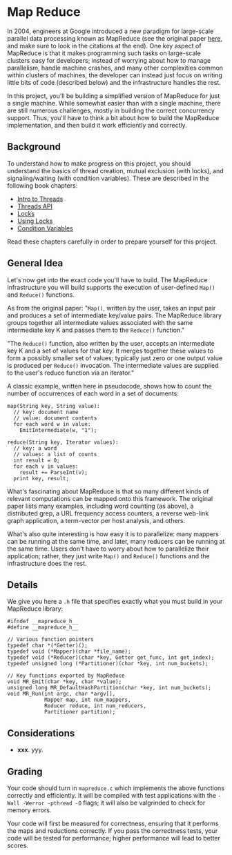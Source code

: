 
# Map Reduce

In 2004, engineers at Google introduced a new paradigm for large-scale
parallel data processing known as MapReduce (see the original paper
[here](https://static.googleusercontent.com/media/research.google.com/en//archive/mapreduce-osdi04.pdf),
and make sure to look in the citations at the end). One key aspect of
MapReduce is that it makes programming such tasks on large-scale clusters easy
for developers; instead of worrying about how to manage parallelism, handle
machine crashes, and many other complexities common within clusters of
machines, the developer can instead just focus on writing little bits of code
(described below) and the infrastructure handles the rest.

In this project, you'll be building a simplified version of MapReduce for just
a single machine. While somewhat easier than with a single machine, there are
still numerous challenges, mostly in building the correct concurrency
support. Thus, you'll have to think a bit about how to build the MapReduce
implementation, and then build it work efficiently and correctly.

## Background

To understand how to make progress on this project, you should understand the
basics of thread creation, mutual exclusion (with locks), and
signaling/waiting (with condition variables). These are described in the
following book chapters:

- [Intro to Threads](http://pages.cs.wisc.edu/~remzi/OSTEP/threads-intro.pdf)
- [Threads API](http://pages.cs.wisc.edu/~remzi/OSTEP/threads-api.pdf)
- [Locks](http://pages.cs.wisc.edu/~remzi/OSTEP/threads-locks.pdf)
- [Using Locks](http://pages.cs.wisc.edu/~remzi/OSTEP/threads-locks-usage.pdf)
- [Condition Variables](http://pages.cs.wisc.edu/~remzi/OSTEP/threads-cv.pdf)

Read these chapters carefully in order to prepare yourself for this project.

## General Idea

Let's now get into the exact code you'll have to build. The MapReduce
infrastructure you will build supports the execution of user-defined `Map()`
and `Reduce()` functions.

As from the original paper: "`Map()`, written by the user, takes an input pair
and produces a set of intermediate key/value pairs. The MapReduce library
groups together all intermediate values associated with the same intermediate
key K and passes them to the `Reduce()` function."

"The `Reduce()` function, also written by the user, accepts an intermediate
key K and a set of values for that key. It merges together these values to
form a possibly smaller set of values; typically just zero or one output value
is produced per `Reduce()` invocation. The intermediate values are supplied to
the user's reduce function via an iterator."

A classic example, written here in pseudocode, shows how to count the number
of occurrences of each word in a set of documents:

```
map(String key, String value):
  // key: document name
  // value: document contents
  for each word w in value:
    EmitIntermediate(w, "1");

reduce(String key, Iterator values):
  // key: a word
  // values: a list of counts
  int result = 0;
  for each v in values:
    result += ParseInt(v);
  print key, result;
```

What's fascinating about MapReduce is that so many different kinds of relevant
computations can be mapped onto this framework. The original paper lists many
examples, including word counting (as above), a distributed grep, a URL
frequency access counters, a reverse web-link graph application, a term-vector
per host analysis, and others. 

What's also quite interesting is how easy it is to parallelize: many mappers
can be running at the same time, and later, many reducers can be running at
the same time. Users don't have to worry about how to parallelize their
application; rather, they just write `Map()` and `Reduce()` functions and the
infrastructure does the rest.

## Details

We give you here a `.h` file that specifies exactly what you must build in
your MapReduce library:

```
#ifndef __mapreduce_h__
#define __mapreduce_h__

// Various function pointers
typedef char *(*Getter)();
typedef void (*Mapper)(char *file_name);
typedef void (*Reducer)(char *key, Getter get_func, int get_index);
typedef unsigned long (*Partitioner)(char *key, int num_buckets);

// Key functions exported by MapReduce
void MR_Emit(char *key, char *value);
unsigned long MR_DefaultHashPartition(char *key, int num_buckets);
void MR_Run(int argc, char *argv[],
            Mapper map, int num_mappers,
            Reducer reduce, int num_reducers,
            Partitioner partition);
```





## Considerations


- **xxx**. yyy.



## Grading

Your code should turn in `mapreduce.c` which implements the above functions
correctly and efficiently. It will be compiled with test applications with the
`-Wall -Werror -pthread -O` flags; it will also be valgrinded to check for
memory errors.

Your code will first be measured for correctness, ensuring that it performs
the maps and reductions correctly. If you pass the correctness tests, your
code will be tested for performance; higher performance will lead to better
scores.




